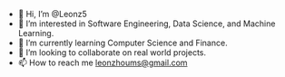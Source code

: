 - 👋 Hi, I’m @Leonz5
- 👀 I’m interested in Software Engineering, Data Science, and Machine Learning.
- 🌱 I’m currently learning Computer Science and Finance.
- 💞️ I’m looking to collaborate on real world projects.
- 📫 How to reach me leonzhoums@gmail.com

<!---
Leonz5/Leonz5 is a ✨ special ✨ repository because its `README.md` (this file) appears on your GitHub profile.
You can click the Preview link to take a look at your changes.
--->

